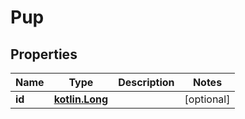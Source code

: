 # Pup

## Properties
Name | Type | Description | Notes
------------ | ------------- | ------------- | -------------
**id** | [**kotlin.Long**](.md) |  |  [optional]
